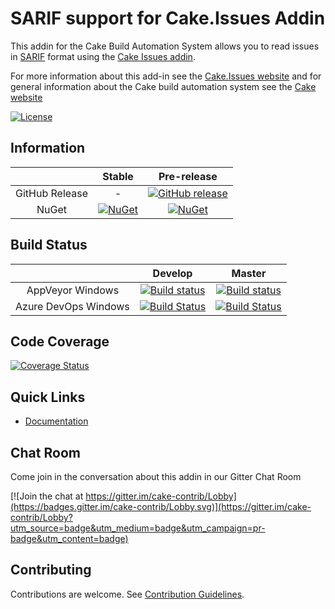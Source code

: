 # SARIF support for Cake.Issues Addin

This addin for the Cake Build Automation System allows you to read issues in [SARIF](https://sarifweb.azurewebsites.net/)
format using the [Cake Issues addin](https://github.com/cake-contrib/Cake.Issues).

For more information about this add-in see the [Cake.Issues website](https://cakeissues.net)
and for general information about the Cake build automation system see the [Cake website](http://cakebuild.net)

[![License](http://img.shields.io/:license-mit-blue.svg)](https://github.com/cake-contrib/Cake.Issues.Sarif/blob/develop/LICENSE)

## Information

| | Stable | Pre-release |
|:--:|:--:|:--:|
|GitHub Release|-|[![GitHub release](https://img.shields.io/github/release/cake-contrib/Cake.Issues.Sarif.svg)](https://github.com/cake-contrib/Cake.Issues.Sarif/releases/latest)|
|NuGet|[![NuGet](https://img.shields.io/nuget/v/Cake.Issues.Sarif.svg)](https://www.nuget.org/packages/Cake.Issues.Sarif)|[![NuGet](https://img.shields.io/nuget/vpre/Cake.Issues.Sarif.svg)](https://www.nuget.org/packages/Cake.Issues.Sarif)|

## Build Status

| | Develop | Master |
|:--:|:--:|:--:|
|AppVeyor Windows|[![Build status](https://ci.appveyor.com/api/projects/status/74fdm3potexq48ys/branch/develop?svg=true)](https://ci.appveyor.com/project/cakecontrib/cake-issues-sarif/branch/develop)|[![Build status](https://ci.appveyor.com/api/projects/status/74fdm3potexq48ys/branch/master?svg=true)](https://ci.appveyor.com/project/cakecontrib/cake-issues-sarif/branch/master)|
|Azure DevOps Windows|[![Build Status](https://dev.azure.com/cake-contrib/Cake.Issues.Sarif/_apis/build/status/cake-contrib.Cake.Issues.Sarif?branchName=develop&jobName=Windows)](https://dev.azure.com/cake-contrib/Cake.Issues.Sarif/_build/latest?definitionId=33&branchName=develop)|[![Build Status](https://dev.azure.com/cake-contrib/Cake.Issues.Sarif/_apis/build/status/cake-contrib.Cake.Issues.Sarif?branchName=master&jobName=Windows)](https://dev.azure.com/cake-contrib/Cake.Issues.Sarif/_build/latest?definitionId=33&branchName=master)|

## Code Coverage

[![Coverage Status](https://coveralls.io/repos/github/cake-contrib/Cake.Issues.Sarif/badge.svg?branch=develop)](https://coveralls.io/github/cake-contrib/Cake.Issues.Sarif?branch=develop)

## Quick Links

- [Documentation](https://cakeissues.net)

## Chat Room

Come join in the conversation about this addin in our Gitter Chat Room

[![Join the chat at https://gitter.im/cake-contrib/Lobby](https://badges.gitter.im/cake-contrib/Lobby.svg)](https://gitter.im/cake-contrib/Lobby?utm_source=badge&utm_medium=badge&utm_campaign=pr-badge&utm_content=badge)

## Contributing

Contributions are welcome. See [Contribution Guidelines](CONTRIBUTING.md).
